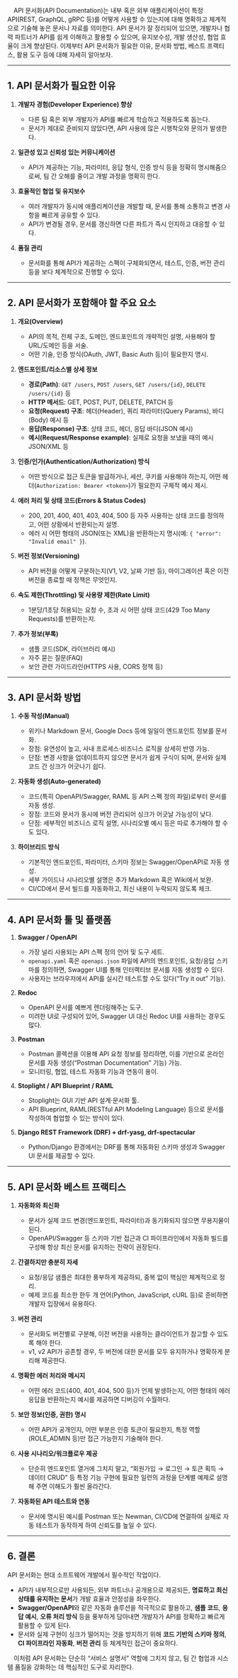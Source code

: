 &emsp;API 문서화(API Documentation)는 내부 혹은 외부 애플리케이션이 특정 API(REST, GraphQL, gRPC 등)를 어떻게 사용할 수 있는지에 대해 명확하고 체계적으로 기술해 놓은 문서나 자료를 의미한다. API 문서가 잘 정리되어 있으면, 개발자나 협력 파트너가 API를 쉽게 이해하고 활용할 수 있으며, 유지보수성, 개발 생산성, 협업 효율이 크게 향상된다. 이제부터 API 문서화가 필요한 이유, 문서화 방법, 베스트 프랙티스, 활용 도구 등에 대해 자세히 알아보자.

---

## 1. API 문서화가 필요한 이유

1. **개발자 경험(Developer Experience) 향상**  
   - 다른 팀 혹은 외부 개발자가 API를 빠르게 학습하고 적용하도록 돕는다.  
   - 문서가 제대로 준비되지 않았다면, API 사용에 많은 시행착오와 문의가 발생한다.

2. **일관성 있고 신뢰성 있는 커뮤니케이션**  
   - API가 제공하는 기능, 파라미터, 응답 형식, 인증 방식 등을 정확히 명시해줌으로써, 팀 간 오해를 줄이고 개발 과정을 명확히 한다.

3. **효율적인 협업 및 유지보수**  
   - 여러 개발자가 동시에 애플리케이션을 개발할 때, 문서를 통해 소통하고 변경 사항을 빠르게 공유할 수 있다.  
   - API가 변경될 경우, 문서를 갱신하면 다른 파트가 즉시 인지하고 대응할 수 있다.

4. **품질 관리**  
   - 문서화를 통해 API가 제공하는 스펙이 구체화되면서, 테스트, 인증, 버전 관리 등을 보다 체계적으로 진행할 수 있다.

---

## 2. API 문서화가 포함해야 할 주요 요소

1. **개요(Overview)**  
   - API의 목적, 전체 구조, 도메인, 엔드포인트의 개략적인 설명, 사용해야 할 URL/도메인 등을 서술.  
   - 어떤 기술, 인증 방식(OAuth, JWT, Basic Auth 등)이 필요한지 명시.

2. **엔드포인트/리소스별 상세 정보**  
   - **경로(Path)**: `GET /users`, `POST /users`, `GET /users/{id}`, `DELETE /users/{id}` 등  
   - **HTTP 메서드**: GET, POST, PUT, DELETE, PATCH 등  
   - **요청(Request) 구조**: 헤더(Header), 쿼리 파라미터(Query Params), 바디(Body) 예시 등  
   - **응답(Response) 구조**: 상태 코드, 헤더, 응답 바디(JSON 예시)  
   - **예시(Request/Response example)**: 실제로 요청을 보냈을 때의 예시 JSON/XML 등

3. **인증/인가(Authentication/Authorization) 방식**  
   - 어떤 방식으로 접근 토큰을 발급하거나, 세션, 쿠키를 사용해야 하는지, 어떤 헤더(`Authorization: Bearer <token>`)가 필요한지 구체적 예시 제시.

4. **에러 처리 및 상태 코드(Errors & Status Codes)**  
   - 200, 201, 400, 401, 403, 404, 500 등 자주 사용하는 상태 코드를 정의하고, 어떤 상황에서 반환되는지 설명.  
   - 에러 시 어떤 형태의 JSON(또는 XML)을 반환하는지 명시(예: `{ "error": "Invalid email" }`).

5. **버전 정보(Versioning)**  
   - API 버전을 어떻게 구분하는지(V1, V2, 날짜 기반 등), 마이그레이션 혹은 이전 버전을 종료할 때 정책은 무엇인지.

6. **속도 제한(Throttling) 및 사용량 제한(Rate Limit)**  
   - 1분당/1초당 허용되는 요청 수, 초과 시 어떤 상태 코드(429 Too Many Requests)를 반환하는지.

7. **추가 정보(부록)**  
   - 샘플 코드(SDK, 라이브러리 예시)  
   - 자주 묻는 질문(FAQ)  
   - 보안 관련 가이드라인(HTTPS 사용, CORS 정책 등)

---

## 3. API 문서화 방법

1. **수동 작성(Manual)**  
   - 위키나 Markdown 문서, Google Docs 등에 일일이 엔드포인트 정보를 문서화.  
   - 장점: 유연성이 높고, 사내 프로세스·비즈니스 로직을 상세히 반영 가능.  
   - 단점: 변경 사항을 업데이트하지 않으면 문서가 쉽게 구식이 되며, 문서와 실제 코드 간 싱크가 어긋나기 쉽다.

2. **자동화 생성(Auto-generated)**  
   - 코드(특히 OpenAPI/Swagger, RAML 등 API 스펙 정의 파일)로부터 문서를 자동 생성.  
   - 장점: 코드와 문서가 동시에 버전 관리되어 싱크가 어긋날 가능성이 낮다.  
   - 단점: 세부적인 비즈니스 로직 설명, 시나리오별 예시 등은 따로 추가해야 할 수도 있다.

3. **하이브리드 방식**  
   - 기본적인 엔드포인트, 파라미터, 스키마 정보는 Swagger/OpenAPI로 자동 생성.  
   - 세부 가이드나 시나리오별 설명은 추가 Markdown 혹은 Wiki에서 보완.  
   - CI/CD에서 문서 빌드를 자동화하고, 최신 내용이 누락되지 않도록 체크.

---

## 4. API 문서화 툴 및 플랫폼

1. **Swagger / OpenAPI**  
   - 가장 널리 사용되는 API 스펙 정의 언어 및 도구 세트.  
   - `openapi.yaml` 혹은 `openapi.json` 파일에 API의 엔드포인트, 요청/응답 스키마를 정의하면, Swagger UI를 통해 인터랙티브 문서를 자동 생성할 수 있다.  
   - 사용자는 브라우저에서 API를 실시간 테스트할 수도 있다(“Try it out” 기능).

2. **Redoc**  
   - OpenAPI 문서를 예쁘게 렌더링해주는 도구.  
   - 미려한 UI로 구성되어 있어, Swagger UI 대신 Redoc UI를 사용하는 경우도 많다.

3. **Postman**  
   - Postman 콜렉션을 이용해 API 요청 정보를 정리하면, 이를 기반으로 온라인 문서를 자동 생성(“Postman Documentation” 기능) 가능.  
   - 모니터링, 협업, 테스트 자동화 기능과 연동이 용이.

4. **Stoplight / API Blueprint / RAML**  
   - Stoplight는 GUI 기반 API 설계·문서화 툴.  
   - API Blueprint, RAML(RESTful API Modeling Language) 등으로 문서를 작성하여 협업할 수 있는 방식이 있다.

5. **Django REST Framework (DRF) + drf-yasg, drf-spectacular**  
   - Python/Django 환경에서는 DRF를 통해 자동화된 스키마 생성과 Swagger UI 문서를 제공할 수 있다.

---

## 5. API 문서화 베스트 프랙티스

1. **자동화와 최신화**  
   - 문서가 실제 코드 변경(엔드포인트, 파라미터)과 동기화되지 않으면 무용지물이 된다.  
   - OpenAPI/Swagger 등 스키마 기반 접근과 CI 파이프라인에서 자동화 빌드를 구성해 항상 최신 문서를 유지하는 전략이 권장된다.

2. **간결하지만 충분히 자세**  
   - 요청/응답 샘플은 최대한 풍부하게 제공하되, 중복 없이 핵심만 체계적으로 정리.  
   - 예제 코드를 최소한 한두 개 언어(Python, JavaScript, cURL 등)로 준비하면 개발자 입장에서 유용하다.

3. **버전 관리**  
   - 문서화도 버전별로 구분해, 이전 버전을 사용하는 클라이언트가 참고할 수 있도록 해야 한다.  
   - v1, v2 API가 공존할 경우, 두 버전에 대한 문서를 모두 유지하거나 명확하게 분리해 제공한다.

4. **명확한 에러 처리와 메시지**  
   - 어떤 에러 코드(400, 401, 404, 500 등)가 언제 발생하는지, 어떤 형태의 에러 응답을 반환하는지 예시를 제공하면 디버깅이 수월하다.

5. **보안 정보(인증, 권한) 명시**  
   - 어떤 API가 공개인지, 어떤 부분은 인증 토큰이 필요한지, 특정 역할(ROLE_ADMIN 등)만 접근 가능한지 기술해야 한다.

6. **사용 시나리오/워크플로우 제공**  
   - 단순히 엔드포인트 열거에 그치지 말고, “회원가입 → 로그인 → 토큰 획득 → 데이터 CRUD” 등 특정 기능 구현에 필요한 일련의 과정을 단계별 예제로 설명해 주면 이해도가 훨씬 올라간다.

7. **자동화된 API 테스트와 연동**  
   - 문서에 명시된 예시를 Postman 또는 Newman, CI/CD에 연결하여 실제로 자동 테스트가 동작하게 하여 신뢰도를 높일 수 있다.

---

## 6. 결론

API 문서화는 현대 소프트웨어 개발에서 필수적인 작업이다.  
- API가 내부적으로만 사용되든, 외부 파트너나 공개용으로 제공되든, **명료하고 최신 상태를 유지하는 문서**가 개발 효율과 안정성을 좌우한다.  
- **Swagger/OpenAPI**와 같은 자동화 솔루션을 적극적으로 활용하고, **샘플 코드**, **응답 예시**, **오류 처리 방식** 등을 풍부하게 담아내면 개발자가 API를 정확하고 빠르게 활용할 수 있게 된다.  
- 문서와 실제 구현이 싱크가 떨어지는 것을 방지하기 위해 **코드 기반의 스키마 정의**, **CI 파이프라인 자동화**, **버전 관리** 등 체계적인 접근이 중요하다.

&emsp;이처럼 API 문서화는 단순히 “서비스 설명서” 역할에 그치지 않고, 팀 간 협업과 시스템 품질을 강화하는 데 핵심적인 도구로 자리한다.